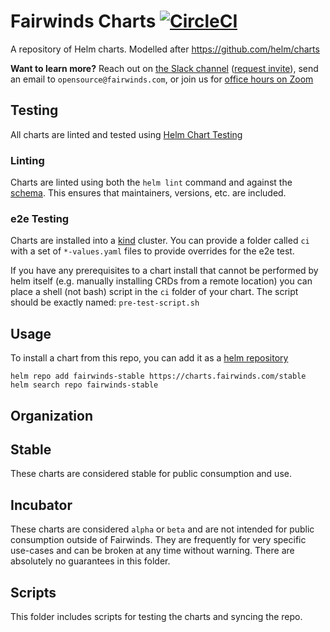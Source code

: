 # Fairwinds Charts [![CircleCI](https://circleci.com/gh/FairwindsOps/charts/tree/master.svg?style=svg)](https://circleci.com/gh/FairwindsOps/charts/tree/master)

A repository of Helm charts. Modelled after https://github.com/helm/charts

**Want to learn more?** Reach out on [the Slack channel](https://fairwindscommunity.slack.com) ([request invite](https://join.slack.com/t/fairwindscommunity/shared_invite/zt-cxss92z7-YjfnJwpUwlviViBFjYV2gg)), send an email to `opensource@fairwinds.com`, or join us for [office hours on Zoom](https://fairwindscommunity.slack.com/messages/office-hours)

## Testing

All charts are linted and tested using [Helm Chart Testing](https://github.com/helm/chart-testing)

### Linting

Charts are linted using both the `helm lint` command and against the [schema](scripts/schema.yaml).  This ensures that maintainers, versions, etc. are included.

### e2e Testing

Charts are installed into a [kind](https://github.com/kubernetes-sigs/kind) cluster.  You can provide a folder called `ci` with a set of `*-values.yaml` files to provide overrides for the e2e test.

If you have any prerequisites to a chart install that cannot be performed by helm itself (e.g. manually installing CRDs from a remote location) you can place a shell (not bash) script in the `ci` folder of your chart. The script should be exactly named: `pre-test-script.sh`

## Usage

To install a chart from this repo, you can add it as a [helm repository](https://github.com/helm/helm/blob/master/docs/chart_repository.md)

```
helm repo add fairwinds-stable https://charts.fairwinds.com/stable
helm search repo fairwinds-stable
```

## Organization

## Stable

These charts are considered stable for public consumption and use.

## Incubator

These charts are considered `alpha` or `beta` and are not intended for public consumption outside of Fairwinds.  They are frequently for very specific use-cases and can be broken at any time without warning.  There are absolutely no guarantees in this folder.

## Scripts

This folder includes scripts for testing the charts and syncing the repo.
